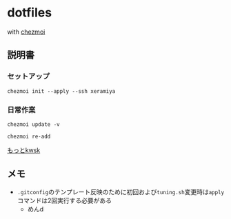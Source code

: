 # dotfiles

with [chezmoi](https://www.chezmoi.io/)

## 説明書

### セットアップ

```
chezmoi init --apply --ssh xeramiya
```

### 日常作業

```
chezmoi update -v
```

```
chezmoi re-add
```

[もっとkwsk](https://www.chezmoi.io/user-guide/command-overview/)

## メモ

- `.gitconfig`のテンプレート反映のために初回および`tuning.sh`変更時は`apply`コマンドは2回実行する必要がある
  - めんd
